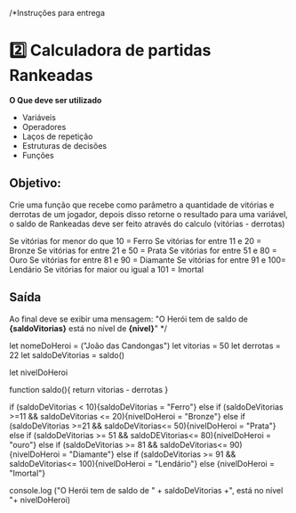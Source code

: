 /*Instruções para entrega
 # 2️⃣ Calculadora de partidas Rankeadas
**O Que deve ser utilizado**

- Variáveis
- Operadores
- Laços de repetição
- Estruturas de decisões
- Funções

## Objetivo:

Crie uma função que recebe como parâmetro a quantidade de vitórias e derrotas de um jogador,
depois disso retorne o resultado para uma variável, o saldo de Rankeadas deve ser feito através do calculo (vitórias - derrotas)

Se vitórias for menor do que 10 = Ferro
Se vitórias for entre 11 e 20 = Bronze
Se vitórias for entre 21 e 50 = Prata
Se vitórias for entre 51 e 80 = Ouro
Se vitórias for entre 81 e 90 = Diamante
Se vitórias for entre 91 e 100= Lendário
Se vitórias for maior ou igual a 101 = Imortal

## Saída

Ao final deve se exibir uma mensagem:
"O Herói tem de saldo de **{saldoVitorias}** está no nível de **{nivel}**" */
 
let nomeDoHeroi = ("João das Candongas")
let vitorias = 50
let derrotas = 22
let saldoDeVitorias = saldo()

let nivelDoHeroi

function saldo(){
    return vitorias - derrotas
}


if (saldoDeVitorias < 10){saldoDeVitorias =  "Ferro"}
else if (saldoDeVitorias >=11 && saldoDeVitorias <= 20){nivelDoHeroi = "Bronze"}
else if (saldoDeVitorias >=21 && saldoDeVitorias<= 50){nivelDoHeroi = "Prata"}
else if (saldoDeVitorias >= 51 && saldoDEVitorias<= 80){nivelDoHeroi = "ouro"}
else if (saldoDeVitorias >= 81 && saldoDeVitorias<= 90){nivelDoHeroi = "Diamante"}
else if (saldoDeVitorias >= 91 && saldoDeVitorias<= 100){nivelDoHeroi = "Lendário"}
else  {nivelDoHeroi = "Imortal"}

console.log ("O Herói tem de saldo de " + saldoDeVitorias +", está no nível "+ nivelDoHeroi)
